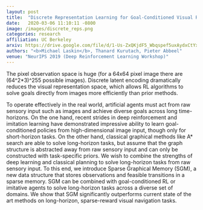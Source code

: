 ```yaml
---
layout: post
title:  "Discrete Representation Learning for Goal-Conditioned Visual Reinforcement Learning"
date:   2020-03-06 11:10:11 -0800
image: /images/discrete_reps.png    
categories: research
affiliation: UC Berkeley
arxiv: https://drive.google.com/file/d/1-Us-ZxQKjdF5_Wbqspef5uxAydxCtYxG/view
authors: "<b>Michael Laskin</b>, Thanard Kurutach, Pieter Abbeel"
venue: "NeurIPS 2019 (Deep Reinforcement Learning Workshop)"
---
```

The pixel observation space is huge (for a 64x64 pixel image there are (64^2*3)^255 possible images). Discrete latent encoding dramatically reduces the visual representation space, which allows RL algorithms to solve goals directly from images more efficiently than prior methods.

<!--<div style="text-align:center"><img style="width:100%;max-width:20%" src="/images/cleanup_obs.gif1" /></div>-->

To operate effectively in the real world, artificial agents must act from raw sensory input such as images and achieve diverse goals across long time-horizons. On the one hand, recent strides in deep reinforcement and imitation learning have demonstrated impressive ability to learn goal-conditioned policies from high-dimensional image input, though only for short-horizon tasks. On the other hand, classical graphical methods like A* search are able to solve long-horizon tasks, but assume that the graph structure is abstracted away from raw sensory input and can only be constructed with task-specific priors. We wish to combine the strengths of deep learning and classical planning to solve long-horizon tasks from raw sensory input. To this end, we introduce Sparse Graphical Memory (SGM), a new data structure that stores observations and feasible transitions in a sparse memory. SGM can be combined with goal-conditioned RL or imitative agents to solve long-horizon tasks across a diverse set of domains. We show that SGM significantly outperforms current state of the art methods on long-horizon, sparse-reward visual navigation tasks.